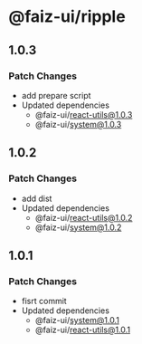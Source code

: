 # @faiz-ui/ripple

## 1.0.3

### Patch Changes

- add prepare script
- Updated dependencies
  - @faiz-ui/react-utils@1.0.3
  - @faiz-ui/system@1.0.3

## 1.0.2

### Patch Changes

- add dist
- Updated dependencies
  - @faiz-ui/react-utils@1.0.2
  - @faiz-ui/system@1.0.2

## 1.0.1

### Patch Changes

- fisrt commit
- Updated dependencies
  - @faiz-ui/system@1.0.1
  - @faiz-ui/react-utils@1.0.1
